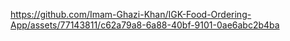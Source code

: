 
https://github.com/Imam-Ghazi-Khan/IGK-Food-Ordering-App/assets/77143811/c62a79a8-6a88-40bf-9101-0ae6abc2b4ba
